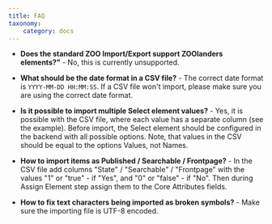 ```yaml
---
title: FAQ
taxonomy:
    category: docs
---
```


* **Does the standard ZOO Import/Export support ZOOlanders elements?"** - No, this is currently unsupported. 

* **What should be the date format in a CSV file?** - The correct date format is `YYYY-MM-DD HH:MM:SS`. If a CSV file won't import, please make sure you are using the correct date format.

* **Is it possible to import multiple Select element values?** - Yes, it is possible with the CSV file, where each value has a separate column (see the example). Before import, the Select element should be configured in the backend with all possible options. Note, that  values in the CSV should be equal to the options Values, not Names.

* **How to import items as Published / Searchable / Frontpage?** - In the CSV file add columns "State" / "Searchable" / "Frontpage" with the values "1" or "true" - if "Yes", and "0" or "false" - if "No". Then during Assign Element step assign them to the Core Attributes fields.

* **How to fix text characters being imported as broken symbols?** - Make sure the importing file is UTF-8 encoded.

